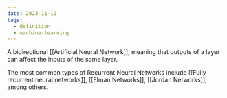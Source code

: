 ```yaml
---
date: 2023-11-12
tags:
  - definition
  - machine-learning
---
```


A bidirectional [[Artificial Neural Network]], meaning that outputs of a layer can affect the inputs of the same layer.

The most common types of Recurrent Neural Networks include [[Fully recurrent neural networks]], [[Elman Networks]], [[Jordan Networks]], among others.